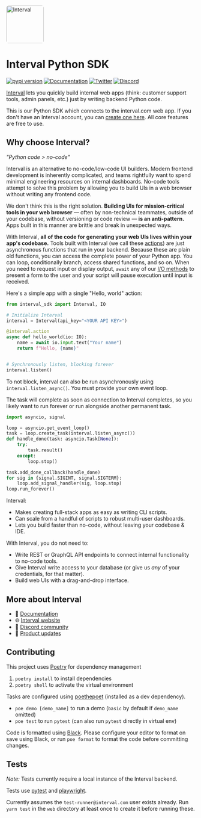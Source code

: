 <a href="https://interval.com">
  <img alt="Interval" width="100" height="100" style="border-radius: 6px;" src="https://interval.com/img/readme-assets/interval-avatar.png">
</a>

# Interval Python SDK

[![pypi version](https://img.shields.io/pypi/v/interval-sdk?style=flat)](https://pypi.org/project/interval-sdk) [![Documentation](https://img.shields.io/badge/documentation-informational)](https://interval.com/docs) [![Twitter](https://img.shields.io/twitter/follow/useinterval.svg?color=%2338A1F3&label=twitter&style=flat)](https://twitter.com/useinterval) [![Discord](https://img.shields.io/badge/discord-join-blueviolet)](https://interval.com/discord)

[Interval](https://interval.com) lets you quickly build internal web apps (think: customer support tools, admin panels, etc.) just by writing backend Python code.

This is our Python SDK which connects to the interval.com web app. If you don't have an Interval account, you can [create one here](https://interval.com/signup). All core features are free to use.

## Why choose Interval?

_"Python code > no-code"_

Interval is an alternative to no-code/low-code UI builders. Modern frontend development is inherently complicated, and teams rightfully want to spend minimal engineering resources on internal dashboards. No-code tools attempt to solve this problem by allowing you to build UIs in a web browser without writing any frontend code.

We don't think this is the right solution. **Building UIs for mission-critical tools in your web browser** — often by non-technical teammates, outside of your codebase, without versioning or code review — **is an anti-pattern.** Apps built in this manner are brittle and break in unexpected ways.

With Interval, **all of the code for generating your web UIs lives within your app's codebase.** Tools built with Interval (we call these [actions](https://interval.com/docs/concepts/actions)) are just asynchronous functions that run in your backend. Because these are plain old functions, you can access the complete power of your Python app. You can loop, conditionally branch, access shared functions, and so on. When you need to request input or display output, `await` any of our [I/O methods](https://interval.com/docs/io-methods/) to present a form to the user and your script will pause execution until input is received.

Here's a simple app with a single "Hello, world" action:

```python
from interval_sdk import Interval, IO

# Initialize Interval
interval = Interval(api_key="<YOUR API KEY>")

@interval.action
async def hello_world(io: IO):
    name = await io.input.text("Your name")
    return f"Hello, {name}"


# Synchronously listen, blocking forever
interval.listen()
```

To not block, interval can also be run asynchronously using
`interval.listen_async()`. You must provide your own event loop.

The task will complete as soon as connection to Interval completes, so you
likely want to run forever or run alongside another permanent task.

```python
import asyncio, signal

loop = asyncio.get_event_loop()
task = loop.create_task(interval.listen_async())
def handle_done(task: asyncio.Task[None]):
    try:
        task.result()
    except:
        loop.stop()

task.add_done_callback(handle_done)
for sig in {signal.SIGINT, signal.SIGTERM}:
    loop.add_signal_handler(sig, loop.stop)
loop.run_forever()
```

Interval:

- Makes creating full-stack apps as easy as writing CLI scripts.
- Can scale from a handful of scripts to robust multi-user dashboards.
- Lets you build faster than no-code, without leaving your codebase & IDE.

With Interval, you do not need to:

- Write REST or GraphQL API endpoints to connect internal functionality to no-code tools.
- Give Interval write access to your database (or give us _any_ of your credentials, for that matter).
- Build web UIs with a drag-and-drop interface.

## More about Interval

- 📖 [Documentation](https://interval.com/docs)
- 🌐 [Interval website](https://interval.com)
- 💬 [Discord community](https://interval.com/discord)
- 📰 [Product updates](https://interval.com/blog)

## Contributing

This project uses [Poetry](https://python-poetry.org/) for dependency
management

1. `poetry install` to install dependencies
2. `poetry shell` to activate the virtual environment

Tasks are configured using [poethepoet](https://github.com/nat-n/poethepoet)
(installed as a dev dependency).

- `poe demo [demo_name]` to run a demo (`basic` by default if `demo_name` omitted)
- `poe test` to run `pytest` (can also run `pytest` directly in virtual env)

Code is formatted using [Black](https://github.com/psf/black). Please configure
your editor to format on save using Black, or run `poe format` to format the
code before committing changes.

## Tests

*Note:* Tests currently require a local instance of the Interval backend.

Tests use [pytest](https://docs.pytest.org/en/7.1.x/) and
[playwright](https://playwright.dev/python/).

Currently assumes the `test-runner@interval.com` user exists already.
Run `yarn test` in the `web` directory at least once to create it before
running these.
